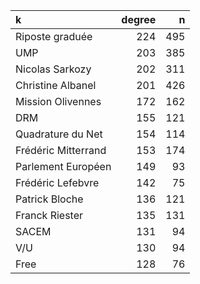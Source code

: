 |k                   | degree|   n|
|:-------------------|------:|---:|
|Riposte graduée     |    224| 495|
|UMP                 |    203| 385|
|Nicolas Sarkozy     |    202| 311|
|Christine Albanel   |    201| 426|
|Mission Olivennes   |    172| 162|
|DRM                 |    155| 121|
|Quadrature du Net   |    154| 114|
|Frédéric Mitterrand |    153| 174|
|Parlement Européen  |    149|  93|
|Frédéric Lefebvre   |    142|  75|
|Patrick Bloche      |    136| 121|
|Franck Riester      |    135| 131|
|SACEM               |    131|  94|
|V/U                 |    130|  94|
|Free                |    128|  76|
